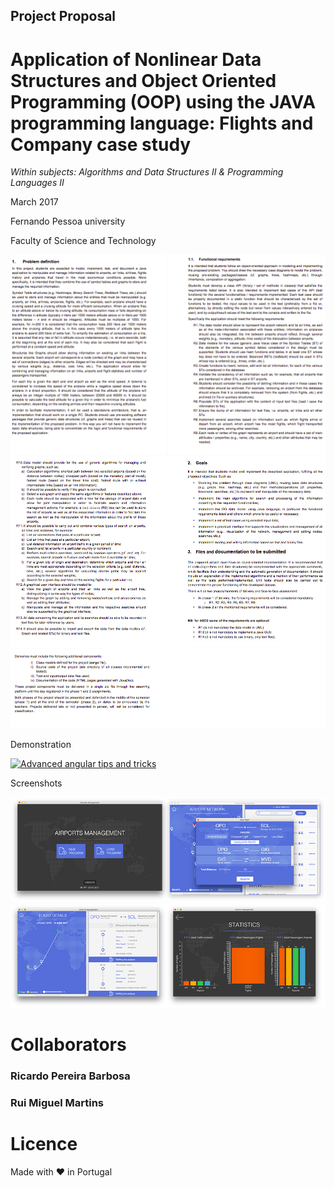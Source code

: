 ## Project Proposal
# Application of Nonlinear Data Structures and Object Oriented Programming (OOP) using the JAVA programming language: Flights and Company case study
*Within subjects: Algorithms and Data Structures II & Programming Languages II*

March 2017

Fernando Pessoa university

Faculty of Science and Technology


![Screenshot](screenshot-1.png)
![Screenshot](screenshot-2.png)
![Screenshot](screenshot-3.png)

Demonstration

[![Advanced angular tips and tricks](http://img.youtube.com/vi/vyiyJCLlGwo/0.jpg)](https://www.youtube.com/watch?v=vyiyJCLlGwo&feature=youtu.be "Advanced angular tips and tricks")


Screenshots



![Screenshot](screenshot-4.png)
![Screenshot](screenshot-5.png)




# Collaborators

### Ricardo Pereira Barbosa

### Rui Miguel Martins

# Licence
Made with ❤️ in Portugal
